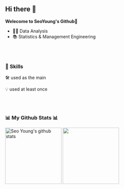 ## Hi there 👋

**Welecome to SeoYoung's Github🙌**

- 👩‍💻 Data Analysis
- 📚 Statistics & Management Engineering
  
<br></br>
<h3>💪 Skills</h3>
<p> 🛠 used as the main </p>

<p> 💡 used at least once </p>

<br></br>
<h3>📊 My Github Stats 📊</h3>

<a href="https://github.com/leeseo0"><img align="center" style="height:180px" src="https://github-readme-stats.vercel.app/api?username=leeseo0&show_icons=true&include_all_commits=true&theme=dark&hide_border=true" alt="Seo Young's github stats" /></a>
<a href="https://github.com/leeseo0"><img align="center" style="height:180px" src="https://github-readme-stats.vercel.app/api/top-langs/?username=leeseo0&layout=compact&theme=dark&hide_border=true" /></a>
